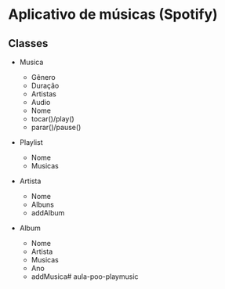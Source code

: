 # Aplicativo de músicas (Spotify)

## Classes
- Musica
  - Gênero
  - Duração
  - Artistas
  - Audio
  - Nome
  - tocar()/play()
  - parar()/pause()
  
- Playlist
  - Nome
  - Musicas
- Artista
  - Nome
  - Albuns
  - addAlbum
- Album
  - Nome
  - Artista
  - Musicas
  - Ano
  - addMusica# aula-poo-playmusic
